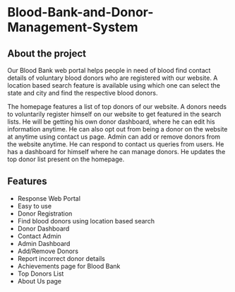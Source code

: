 # Blood-Bank-and-Donor-Management-System

## About the project

Our Blood Bank web portal helps people in need of blood find contact details of voluntary blood donors who are registered with our website. A location based search feature is available using which one can select the state and city and find the respective blood donors.

The homepage features a list of top donors of our website. A donors needs to voluntarily register himself on our website to get featured in the search lists. He will be getting his own donor dashboard, where he can edit his information anytime. He can also opt out from being a donor on the website at anytime using contact us page. Admin can add or remove donors from the website anytime. He can respond to contact us queries from users. He has a dashboard for himself where he can manage donors. He updates the top donor list present on the homepage.

## Features

* Response Web Portal
* Easy to use
* Donor Registration
* Find blood donors using location based search
* Donor Dashboard
* Contact Admin
* Admin Dashboard
* Add/Remove Donors
* Report incorrect donor details
* Achievements page for Blood Bank
* Top Donors List
* About Us page
